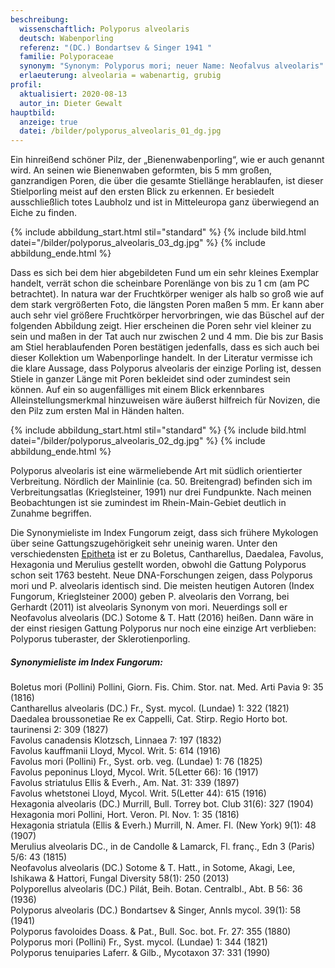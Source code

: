 ```yaml
---
beschreibung:
  wissenschaftlich: Polyporus alveolaris
  deutsch: Wabenporling
  referenz: "(DC.) Bondartsev & Singer 1941 "
  familie: Polyporaceae
  synonym: "Synonym: Polyporus mori; neuer Name: Neofalvus alveolaris"
  erlaeuterung: alveolaria = wabenartig, grubig
profil:
  aktualisiert: 2020-08-13
  autor_in: Dieter Gewalt
hauptbild:
  anzeige: true
  datei: /bilder/polyporus_alveolaris_01_dg.jpg
---
```

Ein hinreißend schöner Pilz, der „Bienenwabenporling“, wie er auch genannt wird. An seinen wie Bienenwaben geformten, bis 5 mm großen, ganzrandigen Poren, die über die gesamte Stiellänge herablaufen, ist dieser Stielporling meist auf den ersten Blick zu erkennen. Er besiedelt ausschließlich totes Laubholz und ist in Mitteleuropa ganz überwiegend an Eiche zu finden.

{% include abbildung_start.html stil="standard" %}
{% include bild.html datei="/bilder/polyporus_alveolaris_03_dg.jpg" %}
{% include abbildung_ende.html %}

Dass es sich bei dem hier abgebildeten Fund um ein sehr kleines Exemplar handelt, verrät schon die scheinbare Porenlänge von bis zu 1 cm (am PC betrachtet). In natura war der Fruchtkörper weniger als halb so groß wie auf dem stark vergrößerten Foto, die längsten Poren maßen 5 mm. Er kann aber auch sehr viel größere Fruchtkörper hervorbringen, wie das Büschel auf der folgenden Abbildung zeigt. Hier erscheinen die Poren sehr viel kleiner zu sein und maßen in der Tat auch nur zwischen 2 und 4 mm. Die bis zur Basis am Stiel herablaufenden Poren bestätigen jedenfalls, dass es sich auch bei dieser Kollektion um Wabenporlinge handelt. In der Literatur vermisse ich die klare Aussage, dass Polyporus alveolaris der einzige Porling ist, dessen Stiele in ganzer Länge mit Poren bekleidet sind oder zumindest sein können. Auf ein so augenfälliges mit einem Blick erkennbares Alleinstellungsmerkmal hinzuweisen wäre äußerst hilfreich für Novizen, die den Pilz zum ersten Mal in Händen halten.

{% include abbildung_start.html stil="standard" %}
{% include bild.html datei="/bilder/polyporus_alveolaris_02_dg.jpg" %}
{% include abbildung_ende.html %}

Polyporus alveolaris ist eine wärmeliebende Art mit südlich orientierter Verbreitung. Nördlich der Mainlinie (ca. 50. Breitengrad) befinden sich im Verbreitungsatlas (Krieglsteiner, 1991) nur drei Fundpunkte. Nach meinen Beobachtungen ist sie zumindest im Rhein-Main-Gebiet deutlich in Zunahme begriffen.

Die Synonymieliste im Index Fungorum zeigt, dass sich frühere Mykologen über seine Gattungszugehörigkeit sehr uneinig waren. Unter den verschiedensten [Epitheta](Epithet "Glossar") ist er zu Boletus, Cantharellus, Daedalea, Favolus, Hexagonia und Merulius gestellt worden, obwohl die Gattung Polyporus schon seit 1763 besteht. Neue DNA-Forschungen zeigen, dass Polyporus mori und P. alveolaris identisch sind. Die meisten heutigen Autoren (Index Fungorum, Krieglsteiner 2000) geben P. alveolaris den Vorrang, bei Gerhardt (2011) ist alveolaris Synonym von mori. Neuerdings soll er Neofavolus alveolaris (DC.) Sotome & T. Hatt (2016) heißen. Dann wäre in der einst riesigen Gattung Polyporus nur noch eine einzige Art verblieben: Polyporus tuberaster, der Sklerotienporling.

##### Synonymieliste im Index Fungorum:

Boletus mori (Pollini) Pollini, Giorn. Fis. Chim. Stor. nat. Med. Arti Pavia 9: 35 (1816)  
Cantharellus alveolaris (DC.) Fr., Syst. mycol. (Lundae) 1: 322 (1821)  
Daedalea broussonetiae Re ex Cappelli, Cat. Stirp. Regio Horto bot. taurinensi 2: 309 (1827)  
Favolus canadensis Klotzsch, Linnaea 7: 197 (1832)  
Favolus kauffmanii Lloyd, Mycol. Writ. 5: 614 (1916)  
Favolus mori (Pollini) Fr., Syst. orb. veg. (Lundae) 1: 76 (1825)  
Favolus peponinus Lloyd, Mycol. Writ. 5(Letter 66): 16 (1917)  
Favolus striatulus Ellis & Everh., Am. Nat. 31: 339 (1897)  
Favolus whetstonei Lloyd, Mycol. Writ. 5(Letter 44): 615 (1916)  
Hexagonia alveolaris (DC.) Murrill, Bull. Torrey bot. Club 31(6): 327 (1904)  
Hexagonia mori Pollini, Hort. Veron. Pl. Nov. 1: 35 (1816)  
Hexagonia striatula (Ellis & Everh.) Murrill, N. Amer. Fl. (New York) 9(1): 48 (1907)  
Merulius alveolaris DC., in de Candolle & Lamarck, Fl. franç., Edn 3 (Paris) 5/6: 43 (1815)  
Neofavolus alveolaris (DC.) Sotome & T. Hatt., in Sotome, Akagi, Lee, Ishikawa & Hattori, Fungal Diversity 58(1): 250 (2013)  
Polyporellus alveolaris (DC.) Pilát, Beih. Botan. Centralbl., Abt. B 56: 36 (1936)  
Polyporus alveolaris (DC.) Bondartsev & Singer, Annls mycol. 39(1): 58 (1941)  
Polyporus favoloides Doass. & Pat., Bull. Soc. bot. Fr. 27: 355 (1880)  
Polyporus mori (Pollini) Fr., Syst. mycol. (Lundae) 1: 344 (1821)  
Polyporus tenuiparies Laferr. & Gilb., Mycotaxon 37: 331 (1990)